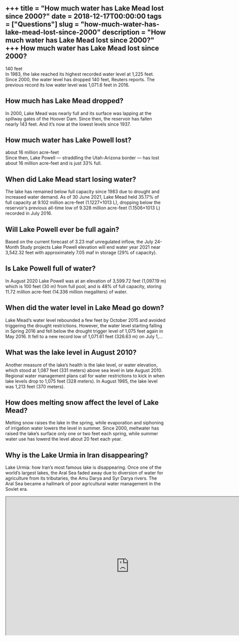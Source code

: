 +++
title = "How much water has Lake Mead lost since 2000?"
date = 2018-12-17T00:00:00
tags = ["Questions"]
slug = "how-much-water-has-lake-mead-lost-since-2000"
description = "How much water has Lake Mead lost since 2000?"
+++
How much water has Lake Mead lost since 2000?
---------------------------------------------

140 feet  
In 1983, the lake reached its highest recorded water level at 1,225 feet. Since 2000, the water level has dropped 140 feet, Reuters reports. The previous record its low water level was 1,071.6 feet in 2016.

How much has Lake Mead dropped?
-------------------------------

In 2000, Lake Mead was nearly full and its surface was lapping at the spillway gates of the Hoover Dam. Since then, the reservoir has fallen nearly 143 feet. And it’s now at the lowest levels since 1937.

How much water has Lake Powell lost?
------------------------------------

about 16 million acre-feet  
Since then, Lake Powell — straddling the Utah-Arizona border — has lost about 16 million acre-feet and is just 33% full.

When did Lake Mead start losing water?
--------------------------------------

The lake has remained below full capacity since 1983 due to drought and increased water demand. As of 30 June 2021, Lake Mead held 35.17% of full capacity at 9.102 million acre-feet (1.1227×1013 L), dropping below the reservoir’s previous all-time low of 9.328 million acre-feet (1.1506×1013 L) recorded in July 2016.

Will Lake Powell ever be full again?
------------------------------------

Based on the current forecast of 3.23 maf unregulated inflow, the July 24-Month Study projects Lake Powell elevation will end water year 2021 near 3,542.32 feet with approximately 7.05 maf in storage (29% of capacity).

Is Lake Powell full of water?
-----------------------------

In August 2020 Lake Powell was at an elevation of 3,599.72 feet (1,097.19 m) which is 100 feet (30 m) from full pool, and is 48% of full capacity, storing 11.72 million acre-feet (14.336 million megaliters) of water.

When did the water level in Lake Mead go down?
----------------------------------------------

Lake Mead’s water level rebounded a few feet by October 2015 and avoided triggering the drought restrictions. However, the water level starting falling in Spring 2016 and fell below the drought trigger level of 1,075 feet again in May 2016. It fell to a new record low of 1,071.61 feet (326.63 m) on July 1,…

What was the lake level in August 2010?
---------------------------------------

Another measure of the lake’s health is the lake level, or water elevation, which stood at 1,087 feet (331 meters) above sea level in late August 2010. Regional water management plans call for water restrictions to kick in when lake levels drop to 1,075 feet (328 meters). In August 1985, the lake level was 1,213 feet (370 meters).

How does melting snow affect the level of Lake Mead?
----------------------------------------------------

Melting snow raises the lake in the spring, while evaporation and siphoning of irrigation water lowers the level in summer. Since 2000, meltwater has raised the lake’s surface only one or two feet each spring, while summer water use has lowerd the level about 20 feet each year.

Why is the Lake Urmia in Iran disappearing?
-------------------------------------------

Lake Urmia: how Iran’s most famous lake is disappearing. Once one of the world’s largest lakes, the Aral Sea faded away due to diversion of water for agriculture from its tributaries, the Amu Darya and Syr Darya rivers. The Aral Sea became a hallmark of poor agricultural water management in the Soviet era.

<iframe allow="accelerometer; autoplay; clipboard-write; encrypted-media; gyroscope; picture-in-picture" allowfullscreen="" class="__youtube_prefs__  epyt-is-override  no-lazyload" data-no-lazy="1" data-origheight="433" data-origwidth="770" data-skipgform_ajax_framebjll="" height="433" id="_ytid_30687" loading="lazy" src="https://www.youtube.com/embed/3EGl66VZzHk?enablejsapi=1&autoplay=0&cc_load_policy=0&cc_lang_pref=&iv_load_policy=1&loop=0&modestbranding=0&rel=1&fs=1&playsinline=0&autohide=2&theme=dark&color=red&controls=1&" title="YouTube player" width="770"></iframe>